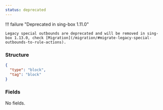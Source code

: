 ```yaml
---
status: deprecated
---
```


!!! failure "Deprecated in sing-box 1.11.0"

    Legacy special outbounds are deprecated and will be removed in sing-box 1.13.0, check [Migration](/migration/#migrate-legacy-special-outbounds-to-rule-actions). 

### Structure

```json F
{
  "type": "block",
  "tag": "block"
}
```

### Fields

No fields.
